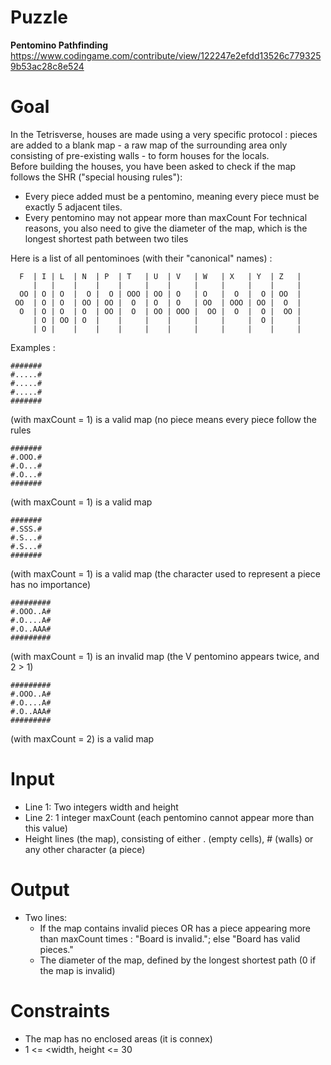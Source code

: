# Puzzle
**Pentomino Pathfinding** https://www.codingame.com/contribute/view/122247e2efdd13526c7793259b53ac28c8e524

# Goal
In the Tetrisverse, houses are made using a very specific protocol : pieces are added to a blank map - a raw map of the surrounding area only consisting of pre-existing walls - to form houses for the locals.  
Before building the houses, you have been asked to check if the map follows the SHR ("special housing rules"):  
* Every piece added must be a pentomino, meaning every piece must be exactly 5 adjacent tiles.
* Every pentomino may not appear more than maxCount
For technical reasons, you also need to give the diameter of the map, which is the longest shortest path between two tiles

Here is a list of all pentominoes (with their "canonical" names) :
```
  F  | I | L  | N  | P  | T   | U  | V   | W   | X   | Y  | Z   |
     |   |    |    |    |     |    |     |     |     |    |     |
  OO | O | O  |  O |  O | OOO | OO | O   | O   |  O  |  O | OO  |
 OO  | O | O  | OO | OO |  O  | O  | O   | OO  | OOO | OO |  O  |
  O  | O | O  | O  | OO |  O  | OO | OOO |  OO |  O  |  O |  OO |
     | O | OO | O  |    |     |    |     |     |     |  O |     |
     | O |    |    |    |     |    |     |     |     |    |     |
```


Examples :
```
#######
#.....#
#.....#
#.....#
#######
```
(with maxCount = 1) is a valid map (no piece means every piece follow the rules

```
#######
#.OOO.#
#.O...#
#.O...#
#######
```
(with maxCount = 1) is a valid map

```
#######
#.SSS.#
#.S...#
#.S...#
#######
```
(with maxCount = 1) is a valid map (the character used to represent a piece has no importance)

```
#########
#.OOO..A#
#.O....A#
#.O..AAA#
#########
```
(with maxCount = 1) is an invalid map (the V pentomino appears twice, and 2 > 1)

```
#########
#.OOO..A#
#.O....A#
#.O..AAA#
#########
```
(with maxCount = 2) is a valid map

# Input
* Line 1: Two integers width and height
* Line 2: 1 integer maxCount (each pentomino cannot appear more than this value)
* Height lines (the map), consisting of either . (empty cells), # (walls) or any other character (a piece)

# Output
* Two lines:
  * If the map contains invalid pieces OR has a piece appearing more than maxCount times : "Board is invalid."; else "Board has valid pieces."
  * The diameter of the map, defined by the longest shortest path (0 if the map is invalid)

# Constraints
* The map has no enclosed areas (it is connex)
* 1 <= <width, height <= 30
